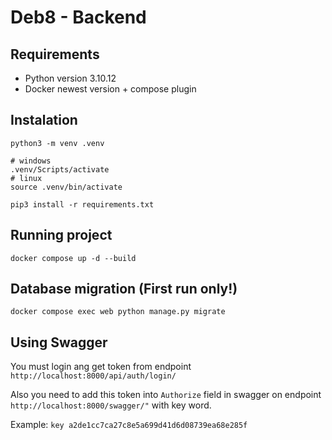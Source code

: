 # Deb8 - Backend

## Requirements
- Python version 3.10.12
- Docker newest version + compose plugin

## Instalation

```shell
python3 -m venv .venv

# windows
.venv/Scripts/activate
# linux
source .venv/bin/activate

pip3 install -r requirements.txt
```

## Running project
```shell
docker compose up -d --build
```

## Database migration (First run only!)
```shell
docker compose exec web python manage.py migrate
```

## Using Swagger

You must login ang get token from endpoint `http://localhost:8000/api/auth/login/`

Also you need to add this token into `Authorize` field in swagger on endpoint `http://localhost:8000/swagger/"` with key word. 

Example: ```key a2de1cc7ca27c8e5a699d41d6d08739ea68e285f```
